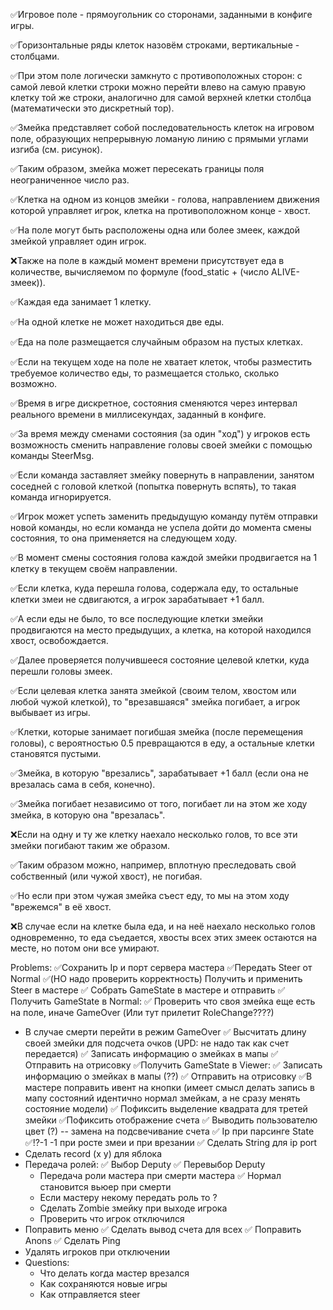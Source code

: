 ✅Игровое поле - прямоугольник со сторонами, заданными в конфиге игры.

✅Горизонтальные ряды клеток назовём строками, вертикальные - столбцами.

✅При этом поле логически замкнуто с противоположных сторон: с самой левой клетки строки можно перейти влево на самую
правую клетку той же строки, аналогично для самой верхней клетки столбца (математически это дискретный тор).

✅Змейка представляет собой последовательность клеток на игровом поле, образующих непрерывную ломаную линию с прямыми
углами изгиба (см. рисунок).

✅Таким образом, змейка может пересекать границы поля неограниченное число раз.

✅Клетка на одном из концов змейки - голова, направлением движения которой управляет игрок, клетка на противоположном
конце - хвост.

✅На поле могут быть расположены одна или более змеек, каждой змейкой управляет один игрок.

❌Также на поле в каждый момент времени присутствует еда в количестве, вычисляемом по формуле (food_static + (число
ALIVE-змеек)).

✅Каждая еда занимает 1 клетку.

✅На одной клетке не может находиться две еды.

✅Еда на поле размещается случайным образом на пустых клетках.

✅Если на текущем ходе на поле не хватает клеток, чтобы разместить требуемое количество еды, то размещается столько,
сколько возможно.

✅Время в игре дискретное, состояния сменяются через интервал реального времени в миллисекундах, заданный в конфиге.

✅За время между сменами состояния (за один "ход") у игроков есть возможность сменить направление головы своей змейки с
помощью команды SteerMsg.

✅Если команда заставляет змейку повернуть в направлении, занятом соседней с головой клеткой (попытка повернуть вспять),
то такая команда игнорируется.

✅Игрок может успеть заменить предыдущую команду путём отправки новой команды, но если команда не успела дойти до момента
смены состояния, то она применяется на следующем ходу.

✅В момент смены состояния голова каждой змейки продвигается на 1 клетку в текущем своём направлении.

✅Если клетка, куда перешла голова, содержала еду, то остальные клетки змеи не сдвигаются, а игрок зарабатывает +1 балл.

✅А если еды не было, то все последующие клетки змейки продвигаются на место предыдущих, а клетка, на которой находился
хвост, освобождается.

✅Далее проверяется получившееся состояние целевой клетки, куда перешли головы змеек.

✅️Если целевая клетка занята змейкой (своим телом, хвостом или любой чужой клеткой), то "врезавшаяся" змейка погибает, а
игрок выбывает из игры.

✅Клетки, которые занимает погибшая змейка (после перемещения головы), с вероятностью 0.5 превращаются в еду, а остальные
клетки становятся пустыми.

✅Змейка, в которую "врезались", зарабатывает +1 балл (если она не врезалась сама в себя, конечно).

✅Змейка погибает независимо от того, погибает ли на этом же ходу змейка, в которую она "врезалась".

❌Если на одну и ту же клетку наехало несколько голов, то все эти змейки погибают таким же образом.

✅Таким образом можно, например, вплотную преследовать свой собственный (или чужой хвост), не погибая.

✅Но если при этом чужая змейка съест еду, то мы на этом ходу "врежемся" в её хвост.

❌В случае если на клетке была еда, и на неё наехало несколько голов одновременно, то еда съедается, хвосты всех этих
змеек остаются на месте, но потом они все умирают.



Problems:
✅Сохранить Ip и порт сервера мастера
✅Передать Steer от Normal
✅(НО надо проверить корректность) Получить и применить Steer в мастере
✅ Собрать GameState в мастере и отправить
✅ Получить GameState в Normal:
    ✅ Проверить что своя змейка еще есть на поле, иначе GameOver (Или тут прилетит RoleChange????)
  - В случае смерти перейти в режим GameOver
    ✅ Высчитать длину своей змейки для подсчета очков (UPD: не надо так как счет передается)
    ✅ Записать информацию о змейках в мапы
    ✅ Отправить на отрисовку
✅Получить GameState в Viewer:
    ✅ Записать информацию о змейках в мапы (??)
    ✅ Отправить на отрисовку
✅В мастере поправить ивент на кнопки (имеет смысл делать запись в мапу состояний идентично нормал змейкам, а не сразу менять состояние модели)
✅ Пофиксить выделение квадрата для третей змейки
✅Пофиксить отображение счета
✅ Выводить пользователю цвет (?) -- замена на подсвечивание счета 
✅ Ip при парсинге State
✅⁉️-1 -1 при росте змеи и при врезании
✅ Сделать String для ip port
- Сделать record (x y) для яблока
- Передача ролей:
  ✅ Выбор Deputy
  ✅ Перевыбор Deputy
  - Передача роли мастера при смерти мастера
  ✅ Нормал становится вьюер при смерти
  - Если мастеру некому передать роль то ?
  - Сделать Zombie змейку при выходе игрока
  - Проверить что игрок отключился
- Поправить меню
✅ Сделать вывод счета для всех
✅ Поправить Anons
✅ Сделать Ping
- Удалять игроков при отключении
- Questions:
  - Что делать когда мастер врезался
  - Как сохраняются новые игры
  - Как отправляется steer